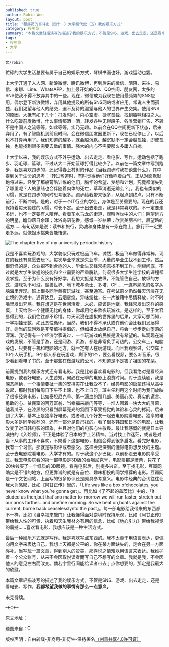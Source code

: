 ```yaml
---
published: true
author: Robin Wen
layout: post
title: "程序员的奋斗史（四十一）大学断代史（五）我的娱乐方式"
category: 程序员
summary: "本篇文章轻描淡写的描述了我的娱乐方式，不管是SNS、游戏、出去走走，还是看电影、写作，我都希望我做的事情有那么一点意义。"
tags: 
- 程序员
- 大学
---
```


`文/robin`

忙碌的大学生活总要有属于自己的娱乐方式，琴棋书画也好，游戏运动也罢。

上大学开通了人人网、新浪微博、腾讯微博，再到后来的微信、陌陌、来往、易信、米聊、Line、WhatsAPP，加上最开始的QQ、QQ空间、朋友网，太多的SNS使我不得不放弃其中的一些。现在，微信成为我现在使用最频繁的SNS应用，偶尔登下新浪微博，弃用其他提及的所有SNS网站或者应用。常说人生而孤独，我们渴望与他人的结交，迫不及待的渴望与他人的世界产生交集。使用SNS的原因，大抵有如下几个：打发时间、内心空虚、搪塞孤独、找到趣味相投之人。什么吃饭前发微博，什么事情都晒一晒，转发各种无聊段子、各类营销广告、不转不是中国人之流等等，如此等等，实乃无趣。以前会在QQ空间更新下状态，后来弃用了。有了智能机到前段时间，会在微信朋友圈更新下，现在已经停止了，以后也不打算再用了。我们知道的越多，就会越沉默。越沉默不一定会越孤独，即使孤独，也能找到很多需要去做的事情。强大的内心不需要那么多庸人自扰。

上大学以来，我的娱乐方式不外乎运动、出去走走、看电影、写作。运动包括了跑步、羽毛球、篮球。不过从大二开始篮球打得比较少了。以前在一篇文章中写到跑步，我是喜欢跑步的，还记得春上村树的作品《当我跑步时我在谈些什么》，其中提到关于生命的思考：「转过弯道时，有时觉得他们好像呼着白气，正从对面默默跑将过来。经受了那般苛酷训练的他们，胸怀的希望、梦想和计划，究竟都消失到了哪里呢？人的思绪也会伴随着肉体的死亡，草草消逝无踪么？」。我也有类似的习惯，就是在跑步的同时思考很多。跑步给我带来很多，从起点到终点，只有不断前行，不断冲刺。是的，对于一个IT行业的学徒，身体是至关重要的。现在的我还保持着每天锻炼的习惯，时长不定。至于出去走走，我是非常喜欢的。不一定要走多远，也不一定要有人陪伴。看着车水马龙的街道，观察浮世中的人们；眺望远方的明星，瞻仰落日余晖；沐浴鸟语花香，感慨一岁枯荣；欣赏美丽杏叶，展望路的远方……有句话如是说：读书和旅行，灵魂和身体总有一条在路上。旅行不一定要走多远，就像担水挑柴皆能悟道。

![The chapter five of my university periodic history](https://cdn.dbarobin.com/P1RucDC.jpg)

我是不喜欢玩游戏的，大学貌似只玩过极品飞车。诚然，极品飞车做得非常棒，现在的我还有意愿去玩下。每次毕业季就是失业季，大量的毕业生找不到工作。然后很奇怪的是，企业招不到合适的人，毕业生又经常抱怨找不到工作。刨根问底，不过就是大学生掌握的技能和企业需要的严重脱轨，何况很多大学生连学校的课程都没掌握。至于为什么没有好好学，我想大抵是太放纵，不能管住自己。放纵的方式，游戏功不可没。魔兽世界、地下城与勇士、多塔、CF……一连串熟悉的名字从脑海里浮现。班上很多同学熬夜玩游戏，甚至通宵。在考试前夕仍然每天沉浸在无止境的游戏中，通宵达旦，云烟雾绕，异味纷扰，在一片狼藉中尽情释放，时不时嘴里发出咒骂。我在想这是在世间活着，未必，应该是地狱。我经常发出这样的感慨，上天给你一个健康无比的身体，你却用他来熬夜玩游戏。是这样的，至于太容易得到的，我们往往都不珍惜。每天沉浸在虚拟的世界里的后果，大家可想而知，一学期挂无数，如此恶性循环。当然，我们不得不承认或许他们会比我们发展得好。适当的玩游戏是非常值得提倡的，但如果太放纵自己，将会一步步走向堕落的深渊。我记得有一个经济学家说过，一个玩游戏的民族是没有希望的。纵观现在游戏的发展，不管是手游，还是网游、页游，都是非常炙手可热的。公交车上，电脑旁边，只要有手机和电脑的地方，就一定有人在玩游戏。而且我观察过，公交车上10个人玩手机，9个都人都在玩游戏，剩下的1个，要么看视频，要么听音乐，很少看到看电子书的。至于那些在做游戏的公司，不知道是不是害了祖国的花朵。

前面提到我的娱乐方式还有看电影。我是比较喜欢看电影的，但我看绝对是看经典电影，或者好电影。人生苦短，何必在无聊的电影上浪费时间。对于连续剧，我是深恶痛绝，一个事情要扯一集的安排实在让我受不了。经典电影的启蒙还得从高中说起，那时我们每周日下午不上课，也不上自习，班主任利用这个时间为我们放映了很多经典电影，比如泰坦尼克号、第一滴血的那几部、美丽心灵、真实的谎言、勇敢的心、贫民窟的百万富翁、当幸福来敲门等等，一堆人围着一块大大的屏幕，磕着瓜子，在漆黑的只看到屏幕亮光的氛围下享受视觉的体验和心灵的拷问。后来到了大学，基本上是独享好电影，或者和几个好友一起去电影院看电影。独享的电影大多是同学推荐的，还有一部分是自己找的。看了很多韩国和日本的电影，让我改变了对日韩电影的印象，并且对他们的电影心生敬畏。最让我感慨的就是日本导演拍的《入殓师》，不正是体验了日本的手工艺精神。当对找工作迷茫，或者是对当下从事的工作不喜欢，不妨看下这部电影，相信会得到很多启发。看完好电影，我有一个习惯，那就是写影评或者感受。这样会更深刻的懂得电影想反映的主题。至于去电影院看电影，大学才有的。对于我这个乡巴佬，以前都没去电影院享受过。我去电影院看的第一部电影是3D版的泰坦尼克号，电影票都是赠票，只花了20块钱买了一个纸质的3D眼镜。看完电影后，别提多兴奋。至于找电影，豆瓣网确实是不错的地方，但更靠谱的就是有品位、趣味相投的同学推荐的电影。豆瓣网是一个文艺网站，上面写的很多影评还是颇具参考意义。电影中经典的台词往往让我大为感叹，比如《阿甘正传》里的，「Life was like a box ofchocolates, you never know what you’re gonna get」。再比如《了不起的盖茨比》中的，「It eluded us then,but that'sno matter to-morrow we will run faster, stretch out our arms farther...and onefine morning. So we beat on,boats against the current, borne back ceaselesslynto the past」。每一部电影给我带来的东西都不一样，比如《当幸福来敲门》让我懂得面对逆境时保持乐观，比如《阿甘正传》带给我人性的可贵、执着和天生我材必有用的信念，比如《地心引力》带给我视觉的震撼……喜欢看电影，我想应该是一种生活方式。

最后一种娱乐方式就是写作。我是喜欢写点东西的。我不太善于用语言表达，更偏向用文字来表达自己。我想上天都是公平的，你在某方面缺失的，定会在另一方面弥补。当写玩一篇文章，得到别人的赞美，那喜悦之情难以用语言来表达。我维护着一个公众账号，从来不会因取悦读者而写自己不想写的文章。我就是我，不会因他人的意见左右而改变。倘若字里行间能给读者带去丁点你想要的，那定是我最大的欣慰。

本篇文章轻描淡写的描述了我的娱乐方式，不管是SNS、游戏、出去走走，还是看电影、写作，**我都希望我做的事情有那么一点意义。**

未完待续。

–EOF–

原文地址：<a href="http://blog.csdn.net/justdb/article/details/35778205" target="_blank"><img src="https://cdn.dbarobin.com/BROigUO.jpg" title="" height="16px" width="16px" border="0" alt="" /></a>

题图来自：<a href="http://blog.csdn.net/justdb/article/details/35778205" target="_blank"><img src="https://cdn.dbarobin.com/BROigUO.jpg" title="CUIT 银杏" height="16px" width="16px" border="0" alt="CUIT 银杏" /></a>

版权声明：自由转载-非商用-非衍生-保持署名<a href="http://creativecommons.org/licenses/by-nc-nd/4.0/deed.zh" target="_blank">（创意共享4.0许可证）</a>
